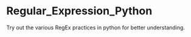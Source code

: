 # Regular_Expression_Python

Try out the various RegEx practices in python for better understanding.
